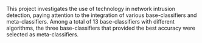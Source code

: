 This project investigates the use of technology in network intrusion detection, paying attention to the integration of various base-classifiers and meta-classifiers. Among a total of 13 base-classifiers with different algorithms, the three base-classifiers that provided the best accuracy were selected as meta-classifiers.
